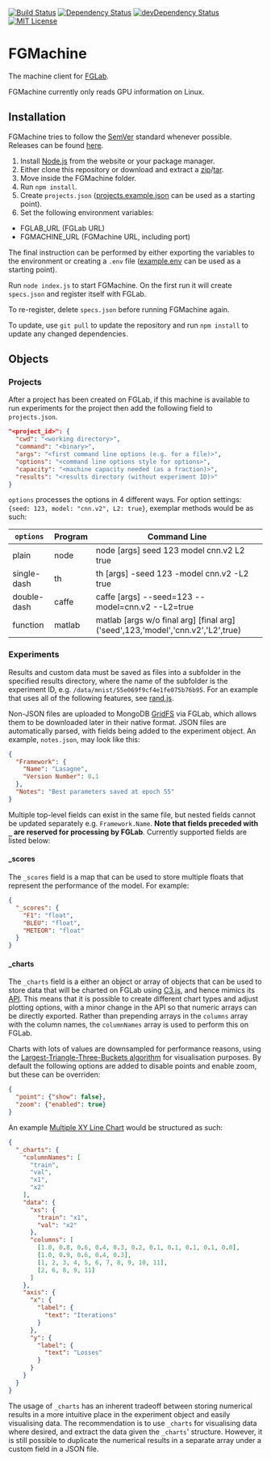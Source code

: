 [![Build Status](https://img.shields.io/travis/Kaixhin/FGMachine.svg)](https://travis-ci.org/Kaixhin/FGMachine)
[![Dependency Status](https://img.shields.io/david/kaixhin/fgmachine.svg)](https://david-dm.org/Kaixhin/FGMachine)
[![devDependency Status](https://img.shields.io/david/dev/kaixhin/fgmachine.svg)](https://david-dm.org/Kaixhin/FGMachine#info=devDependencies)
[![MIT License](https://img.shields.io/badge/license-MIT-blue.svg)](https://github.com/Kaixhin/FGMachine/blob/master/LICENSE)

# FGMachine

The machine client for [FGLab](https://github.com/Kaixhin/FGLab).

FGMachine currently only reads GPU information on Linux.

## Installation

FGMachine tries to follow the [SemVer](http://semver.org/) standard whenever possible. Releases can be found [here](https://github.com/Kaixhin/FGMachine/releases).

1. Install [Node.js](https://nodejs.org/) from the website or your package manager.
1. Either clone this repository or download and extract a [zip](https://github.com/Kaixhin/FGMachine/zipball/master)/[tar](https://github.com/Kaixhin/FGMachine/tarball/master).
1. Move inside the FGMachine folder.
1. Run `npm install`.
1. Create `projects.json` ([projects.example.json](https://github.com/Kaixhin/FGMachine/blob/master/projects.example.json) can be used as a starting point).
1. Set the following environment variables:
  - FGLAB_URL (FGLab URL)
  - FGMACHINE_URL (FGMachine URL, including port)

The final instruction can be performed by either exporting the variables to the environment or creating a `.env` file ([example.env](https://github.com/Kaixhin/FGMachine/blob/master/example.env) can be used as a starting point).

Run `node index.js` to start FGMachine. On the first run it will create `specs.json` and register itself with FGLab.

To re-register, delete `specs.json` before running FGMachine again.

To update, use `git pull` to update the repository and run `npm install` to update any changed dependencies.

## Objects

### Projects

After a project has been created on FGLab, if this machine is available to run experiments for the project then add the following field to `projects.json`.


```json
"<project_id>": {
  "cwd": "<working directory>",
  "command": "<binary>",
  "args": "<first command line options (e.g. for a file)>",
  "options": "<command line options style for options>",
  "capacity": "<machine capacity needed (as a fraction)>",
  "results": "<results directory (without experiment ID)>"
}
```

`options` processes the options in 4 different ways. For option settings: `{seed: 123, model: "cnn.v2", L2: true}`, exemplar methods would be as such:

| `options`   | Program | Command Line                                                                    |
|-------------|---------|---------------------------------------------------------------------------------|
| plain       | node    | node [args] seed 123 model cnn.v2 L2 true                                       |
| single-dash | th      | th [args] -seed 123 -model cnn.v2 -L2 true                                      |
| double-dash | caffe   | caffe [args] --seed=123 --model=cnn.v2 --L2=true                                |
| function    | matlab  | matlab [args w/o final arg] [final arg]\('seed',123,'model','cnn.v2','L2',true) |

### Experiments

Results and custom data must be saved as files into a subfolder in the specified results directory, where the name of the subfolder is the experiment ID, e.g. `/data/mnist/55e069f9cf4e1fe075b76b95`. For an example that uses all of the following features, see [rand.js](https://github.com/Kaixhin/FGMachine/blob/master/test/rand.js). 

Non-JSON files are uploaded to MongoDB [GridFS](http://docs.mongodb.org/manual/core/gridfs/) via FGLab, which allows them to be downloaded later in their native format. JSON files are automatically parsed, with fields being added to the experiment object. An example, `notes.json`, may look like this:

```json
{
  "Framework": {
    "Name": "Lasagne",
    "Version Number": 0.1
  },
  "Notes": "Best parameters saved at epoch 55"
}
```

Multiple top-level fields can exist in the same file, but nested fields cannot be updated separately e.g. `Framework.Name`. **Note that fields preceded with `_` are reserved for processing by FGLab**. Currently supported fields are listed below:

#### _scores

The `_scores` field is a map that can be used to store multiple floats that represent the performance of the model. For example:

```json
{
  "_scores": {
    "F1": "float",
    "BLEU": "float",
    "METEOR": "float"
  }
}
```

#### _charts

The `_charts` field is a either an object or array of objects that can be used to store data that will be charted on FGLab using [C3.js](http://c3js.org/), and hence mimics its [API](http://c3js.org/examples.html). This means that it is possible to create different chart types and adjust plotting options, with a minor change in the API so that numeric arrays can be directly exported. Rather than prepending arrays in the `columns` array with the column names, the `columnNames` array is used to perform this on FGLab.

Charts with lots of values are downsampled for performance reasons, using the [Largest-Triangle-Three-Buckets algorithm](http://hdl.handle.net/1946/15343) for visualisation purposes. By default the following options are added to disable points and enable zoom, but these can be overriden:

```json
{
  "point": {"show": false},
  "zoom": {"enabled": true}
}
```

An example [Multiple XY Line Chart](http://c3js.org/samples/simple_xy_multiple.html) would be structured as such:

```json
{
  "_charts": {
    "columnNames": [
      "train",
      "val",
      "x1",
      "x2"
    ],
    "data": {
      "xs": {
        "train": "x1",
        "val": "x2"
      },
      "columns": [
        [1.0, 0.8, 0.6, 0.4, 0.3, 0.2, 0.1, 0.1, 0.1, 0.1, 0.0],
        [1.0, 0.9, 0.6, 0.4, 0.3],
        [1, 2, 3, 4, 5, 6, 7, 8, 9, 10, 11],
        [2, 6, 8, 9, 11]
      ]
    },
    "axis": {
      "x": {
        "label": {
          "text": "Iterations"
        }
      },
      "y": {
        "label": {
          "text": "Losses"
        }
      }
    }
  }
}
```

The usage of `_charts` has an inherent tradeoff between storing numerical results in a more intuitive place in the experiment object and easily visualising data. The recommendation is to use `_charts` for visualising data where desired, and extract the data given the `_charts`' structure. However, it is still possible to duplicate the numerical results in a separate array under a custom field in a JSON file.
